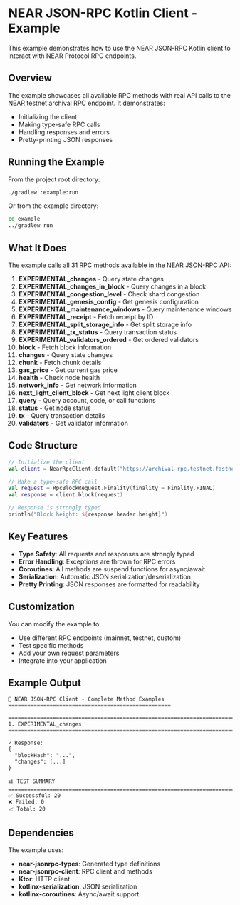 # NEAR JSON-RPC Kotlin Client - Example

This example demonstrates how to use the NEAR JSON-RPC Kotlin client to interact with NEAR Protocol RPC endpoints.

## Overview

The example showcases all available RPC methods with real API calls to the NEAR testnet archival RPC endpoint. It demonstrates:

- Initializing the client
- Making type-safe RPC calls
- Handling responses and errors
- Pretty-printing JSON responses

## Running the Example

From the project root directory:

```bash
./gradlew :example:run
```

Or from the example directory:

```bash
cd example
../gradlew run
```

## What It Does

The example calls all 31 RPC methods available in the NEAR JSON-RPC API:

1. **EXPERIMENTAL_changes** - Query state changes
2. **EXPERIMENTAL_changes_in_block** - Query changes in a block
3. **EXPERIMENTAL_congestion_level** - Check shard congestion
4. **EXPERIMENTAL_genesis_config** - Get genesis configuration
5. **EXPERIMENTAL_maintenance_windows** - Query maintenance windows
6. **EXPERIMENTAL_receipt** - Fetch receipt by ID
7. **EXPERIMENTAL_split_storage_info** - Get split storage info
8. **EXPERIMENTAL_tx_status** - Query transaction status
9. **EXPERIMENTAL_validators_ordered** - Get ordered validators
10. **block** - Fetch block information
11. **changes** - Query state changes
12. **chunk** - Fetch chunk details
13. **gas_price** - Get current gas price
14. **health** - Check node health
15. **network_info** - Get network information
16. **next_light_client_block** - Get next light client block
17. **query** - Query account, code, or call functions
18. **status** - Get node status
19. **tx** - Query transaction details
20. **validators** - Get validator information

## Code Structure

```kotlin
// Initialize the client
val client = NearRpcClient.default("https://archival-rpc.testnet.fastnear.com")

// Make a type-safe RPC call
val request = RpcBlockRequest.Finality(finality = Finality.FINAL)
val response = client.block(request)

// Response is strongly typed
println("Block height: ${response.header.height}")
```

## Key Features

- **Type Safety**: All requests and responses are strongly typed
- **Error Handling**: Exceptions are thrown for RPC errors
- **Coroutines**: All methods are suspend functions for async/await
- **Serialization**: Automatic JSON serialization/deserialization
- **Pretty Printing**: JSON responses are formatted for readability

## Customization

You can modify the example to:

- Use different RPC endpoints (mainnet, testnet, custom)
- Test specific methods
- Add your own request parameters
- Integrate into your application

## Example Output

```
🚀 NEAR JSON-RPC Client - Complete Method Examples
===================================================

================================================================================
1. EXPERIMENTAL_changes
================================================================================

✓ Response:
{
  "blockHash": "...",
  "changes": [...]
}

📊 TEST SUMMARY
================================================================================
✅ Successful: 20
❌ Failed: 0
📈 Total: 20
```

## Dependencies

The example uses:

- **near-jsonrpc-types**: Generated type definitions
- **near-jsonrpc-client**: RPC client and methods
- **Ktor**: HTTP client
- **kotlinx-serialization**: JSON serialization
- **kotlinx-coroutines**: Async/await support
